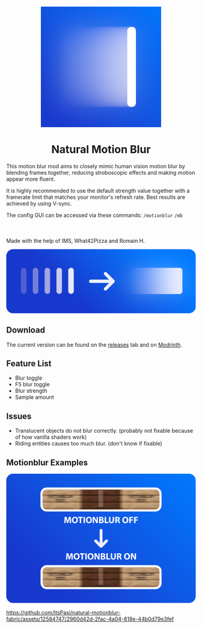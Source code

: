 <p align="center">
    <img src="https://github.com/ItsPasi/natural-motionblur-fabric/blob/main/docs/blur%20icon%20320px.png" />
    <h1 align="center">Natural Motion Blur</h1>
</p>

This motion blur mod aims to closely mimic human vision motion blur by blending frames together, reducing stroboscopic effects and making motion appear more fluent.

It is highly recommended to use the default strength value together with a framerate limit that matches your monitor's refresh rate. Best results are achieved by using V-sync.

The config GUI can be accessed via these commands: ```/motionblur``` ```/mb```
<br/><br/><br/><br/>
Made with the help of IMS, What42Pizza and Romain H.

<img src="https://github.com/ItsPasi/natural-motionblur-fabric/blob/main/docs/blur%20thumbnail.png" />

## Download

The current version can be found on the [releases](https://github.com/ItsPasi/natural-motionblur-fabric/releases) tab and on [Modrinth](https://modrinth.com/mod/natural-motion-blur).

## Feature List
- Blur toggle
- F5 blur toggle
- Blur strength
- Sample amount

## Issues
- Translucent objects do not blur correctly. (probably not fixable because of how vanilla shaders work)
- Riding entities causes too much blur. (don't know if fixable)
  
## Motionblur Examples

![Part 1](https://github.com/ItsPasi/natural-motionblur-fabric/blob/main/docs/blur%20example.png)

https://github.com/ItsPasi/natural-motionblur-fabric/assets/12584747/2960d42d-2fac-4a04-818e-44b0d79e3fef

